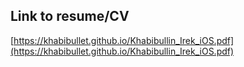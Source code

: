 ## Link to resume/CV
[https://khabibullet.github.io/Khabibullin_Irek_iOS.pdf](https://khabibullet.github.io/Khabibullin_Irek_iOS.pdf)